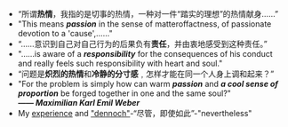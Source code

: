 - “所谓**热情**，我指的是切事的热情，一种对一件“踏实的理想”的热情献身……”
- "This means ***passion*** in the sense of matter­of­factness, of passionate devotion to a 'cause',……"
- “……意识到自己对自己行为的后果负有**责任**，并由衷地感受到这种责任。”
- "……­is aware of a ***responsibility*** for the consequences of his conduct and really feels such responsibility with heart and soul."
- “问题是**炽烈的热情**和**冷静的分寸感**﹐怎样才能在同一个人身上调和起来？”
- "For the problem is simply how can warm ***passion*** and ***a cool sense of proportion*** be forged together in one and the same soul?"  
***—— Maximilian Karl Emil Weber***  
- My [experience](a) and ["dennoch"](a)-“尽管，即使如此”-"nevertheless"
